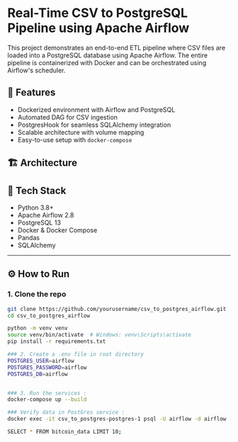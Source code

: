 # Real-Time CSV to PostgreSQL Pipeline using Apache Airflow

This project demonstrates an end-to-end ETL pipeline where CSV files are loaded into a PostgreSQL database using Apache Airflow. The entire pipeline is containerized with Docker and can be orchestrated using Airflow's scheduler.

## 📌 Features

- Dockerized environment with Airflow and PostgreSQL
- Automated DAG for CSV ingestion
- PostgresHook for seamless SQLAlchemy integration
- Scalable architecture with volume mapping
- Easy-to-use setup with `docker-compose`

## 🏗️ Architecture

## 🧰 Tech Stack

- Python 3.8+
- Apache Airflow 2.8
- PostgreSQL 13
- Docker & Docker Compose
- Pandas
- SQLAlchemy

---

## ⚙️ How to Run

### 1. Clone the repo

```bash
git clone https://github.com/yourusername/csv_to_postgres_airflow.git
cd csv_to_postgres_airflow

python -m venv venv
source venv/bin/activate  # Windows: venv\Scripts\activate
pip install -r requirements.txt

### 2. Create a .env file in root directory
POSTGRES_USER=airflow
POSTGRES_PASSWORD=airflow
POSTGRES_DB=airflow


### 3. Run the services :
docker-compose up --build

### Verify data in PostGres service :
docker exec -it csv_to_postgres-postgres-1 psql -U airflow -d airflow

SELECT * FROM bitcoin_data LIMIT 10;
